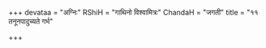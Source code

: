 +++
devataa = "अग्निः"
RShiH = "गाथिनो विश्वामित्रः"
ChandaH = "जगती"
title = "११ तनूनपादुच्यते गर्भ"

+++
